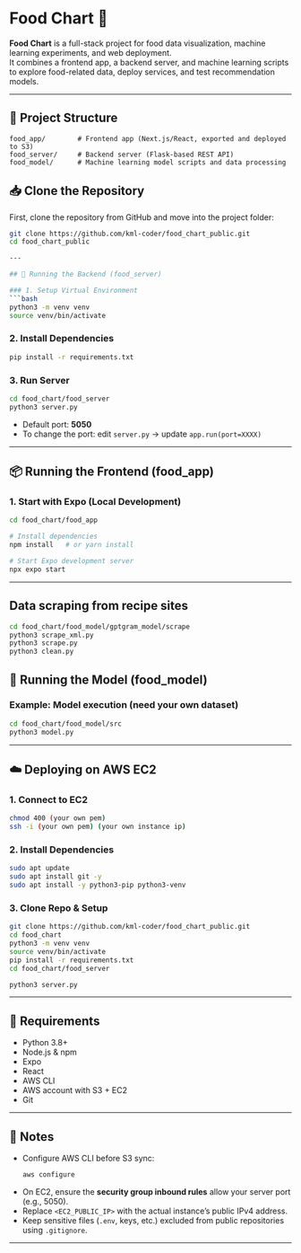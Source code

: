 # Food Chart 🍴

**Food Chart** is a full-stack project for food data visualization, machine learning experiments, and web deployment.  
It combines a frontend app, a backend server, and machine learning scripts to explore food-related data, deploy services, and test recommendation models.

---


## 📂 Project Structure

```
food_app/        # Frontend app (Next.js/React, exported and deployed to S3)
food_server/     # Backend server (Flask-based REST API)
food_model/      # Machine learning model scripts and data processing
```

## 📥 Clone the Repository

First, clone the repository from GitHub and move into the project folder:

```bash
git clone https://github.com/kml-coder/food_chart_public.git
cd food_chart_public

---

## 🚀 Running the Backend (food_server)

### 1. Setup Virtual Environment
```bash
python3 -m venv venv
source venv/bin/activate
```

### 2. Install Dependencies
```bash
pip install -r requirements.txt
```

### 3. Run Server
```bash
cd food_chart/food_server
python3 server.py
```

- Default port: **5050**
- To change the port: edit `server.py` → update `app.run(port=XXXX)`

---

## 📦 Running the Frontend (food_app)

### 1. Start with Expo (Local Development)
```bash
cd food_chart/food_app

# Install dependencies
npm install   # or yarn install

# Start Expo development server
npx expo start
```

---

## Data scraping from recipe sites
```bash
cd food_chart/food_model/gptgram_model/scrape
python3 scrape_xml.py
python3 scrape.py
python3 clean.py

```

## 🤖 Running the Model (food_model)

### Example: Model execution (need your own dataset)
```bash
cd food_chart/food_model/src
python3 model.py
```

---

## ☁️ Deploying on AWS EC2

### 1. Connect to EC2
```bash
chmod 400 (your own pem)
ssh -i (your own pem) (your own instance ip)
```

### 2. Install Dependencies
```bash
sudo apt update
sudo apt install git -y
sudo apt install -y python3-pip python3-venv
```

### 3. Clone Repo & Setup
```bash
git clone https://github.com/kml-coder/food_chart_public.git
cd food_chart
python3 -m venv venv
source venv/bin/activate
pip install -r requirements.txt
cd food_chart/food_server

python3 server.py
```

---

## 🔧 Requirements
- Python 3.8+
- Node.js & npm
- Expo
- React
- AWS CLI
- AWS account with S3 + EC2
- Git

---

## 📝 Notes
- Configure AWS CLI before S3 sync:
  ```bash
  aws configure
  ```
- On EC2, ensure the **security group inbound rules** allow your server port (e.g., 5050).  
- Replace `<EC2_PUBLIC_IP>` with the actual instance’s public IPv4 address.  
- Keep sensitive files (`.env`, keys, etc.) excluded from public repositories using `.gitignore`.

---
